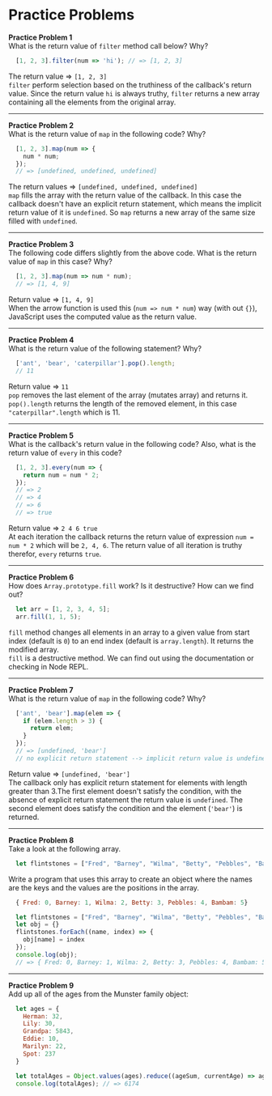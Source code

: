 # Practice Problems

**Practice Problem 1**  
What is the return value of `filter` method call below? Why?
```javascript
  [1, 2, 3].filter(num => 'hi'); // => [1, 2, 3]
```
The return value => `[1, 2, 3]`  
`filter` perform selection based on the truthiness of the callback's return value. Since the return value `hi` is always truthy, `filter` returns a new array containing all the elements from the original array.

***

**Practice Problem 2**  
What is the return value of `map` in the following code? Why?
```javascript
  [1, 2, 3].map(num => {
    num * num;
  });
  // => [undefined, undefined, undefined]
```
The return values => `[undefined, undefined, undefined]`  
`map` fills the array with the return value of the callback. In this case the callback doesn't have an explicit return statement, which means the implicit return value of it is `undefined`. So `map` returns a new array of the same size filled with `undefined`.

***

**Practice Problem 3**  
The following code differs slightly from the above code. What is the return value of `map` in this case? Why?
```javascript
  [1, 2, 3].map(num => num * num);
  // => [1, 4, 9]
```
Return value => `[1, 4, 9]`  
When the arrow function is used this (`num => num * num`) way (with out `{}`), JavaScript uses the computed value as the return value.

***

**Practice Problem 4**  
What is the return value of the following statement? Why?
```javascript
  ['ant', 'bear', 'caterpillar'].pop().length;
  // 11
```
Return value => `11`  
`pop` removes the last element of the array (mutates array) and returns it. `pop().length` returns the length of the removed element, in this case `"caterpillar".length` which is 11.

***

**Practice Problem 5**  
What is the callback's return value in the following code? Also, what is the return value of `every` in this code?
```javascript
  [1, 2, 3].every(num => {
    return num = num * 2;
  });
  // => 2
  // => 4
  // => 6
  // => true
```
Return value => `2 4 6 true`  
At each iteration the callback returns the return value of expression `num = num * 2` which will be `2, 4, 6`. The return value of all iteration is truthy therefor, `every` returns `true`.

***

**Practice Problem 6**  
How does `Array.prototype.fill` work? Is it destructive? How can we find out?
```javascript
  let arr = [1, 2, 3, 4, 5];
  arr.fill(1, 1, 5);
```
`fill` method changes all elements in an array to a given value from start index (default is `0`) to an end index (default is `array.length`). It returns the modified array.  
`fill` is a destructive method. We can find out using the documentation or checking in Node REPL.

***

**Practice Problem 7**  
What is the return value of `map` in the following code? Why?
```javascript
  ['ant', 'bear'].map(elem => {
    if (elem.length > 3) {
      return elem;
    }
  });
  // => [undefined, 'bear']
  // no explicit return statement --> implicit return value is undefined
```
Return value => `[undefined, 'bear']`  
The callback only has explicit return statement for elements with length greater than 3.The first element doesn't satisfy the condition, with the absence of explicit return statement the return value is `undefined`. The second element does satisfy the condition and the element (`'bear'`) is returned.

***

**Practice Problem 8**  
Take a look at the following array.
```javascript
  let flintstones = ["Fred", "Barney", "Wilma", "Betty", "Pebbles", "Bambam"];
```
Write a program that uses this array to create an object where the names are the keys and the values are the positions in the array.
```javascript
  { Fred: 0, Barney: 1, Wilma: 2, Betty: 3, Pebbles: 4, Bambam: 5}
```
```Javascript
  let flintstones = ["Fred", "Barney", "Wilma", "Betty", "Pebbles", "Bambam"];
  let obj = {}
  flintstones.forEach((name, index) => {
    obj[name] = index
  });
  console.log(obj);
  // => { Fred: 0, Barney: 1, Wilma: 2, Betty: 3, Pebbles: 4, Bambam: 5}
```

***

**Practice Problem 9**  
Add up all of the ages from the Munster family object:
```javascript
  let ages = {
    Herman: 32,
    Lily: 30,
    Grandpa: 5843,
    Eddie: 10,
    Marilyn: 22,
    Spot: 237
  }

  let totalAges = Object.values(ages).reduce((ageSum, currentAge) => ageSum + currentAge, 0);
  console.log(totalAges); // => 6174
```